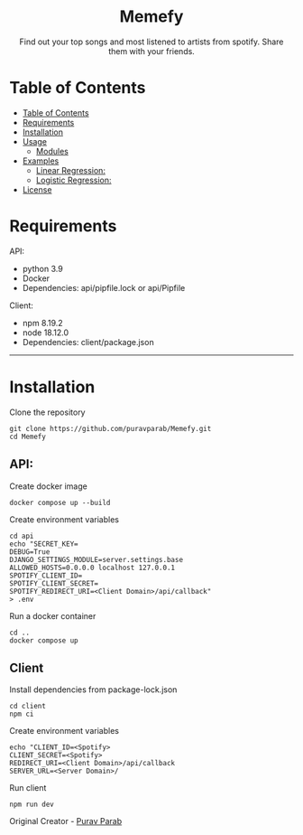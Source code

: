 <p align="center">
</p>

<p align="center">
	<h1 align="center">
		Memefy
	</h1>
	<p align="center">
	    Find out your top songs and most listened to artists from spotify. Share them with your friends.
	</p
</p>

# Table of Contents

- [Table of Contents](#table-of-contents)
- [Requirements](#requirements)
- [Installation](#installation)
- [Usage](#usage)
	- [Modules](#modules)
- [Examples](#examples)
	- [Linear Regression:](#linear-regression)
	- [Logistic Regression:](#logistic-regression)
- [License](#license)


# Requirements

API: 
- python 3.9
- Docker
- Dependencies: api/pipfile.lock or api/Pipfile

Client:
- npm 8.19.2
- node 18.12.0
- Dependencies: client/package.json

---

# Installation

Clone the repository
```
git clone https://github.com/puravparab/Memefy.git
cd Memefy
```

## API:
Create docker image
```
docker compose up --build
```
Create environment variables
```
cd api
echo "SECRET_KEY=
DEBUG=True
DJANGO_SETTINGS_MODULE=server.settings.base
ALLOWED_HOSTS=0.0.0.0 localhost 127.0.0.1
SPOTIFY_CLIENT_ID=
SPOTIFY_CLIENT_SECRET=
SPOTIFY_REDIRECT_URI=<Client Domain>/api/callback"
> .env
```
Run a docker container
```
cd ..
docker compose up
```
## Client
Install dependencies from package-lock.json
```
cd client
npm ci
```
Create environment variables
```
echo "CLIENT_ID=<Spotify>
CLIENT_SECRET=<Spotify>
REDIRECT_URI=<Client Domain>/api/callback
SERVER_URL=<Server Domain>/
```
Run client
```
npm run dev
```

Original Creator - [Purav Parab](https://github.com/puravparab)